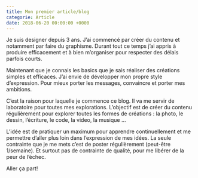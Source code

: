 ```yaml
---
title: Mon premier article/blog
categorie: Article
date: 2018-06-20 00:00:00 +0000
---
```

Je suis designer depuis 3 ans. J’ai commencé par créer du contenu et notamment par faire du graphisme. Durant tout ce temps j’ai appris à produire efficacement et à bien m’organiser pour respecter des délais parfois courts.

Maintenant que je connais les basics que je sais réaliser des créations simples et efficaces. J’ai envie de développer mon propre style d’expression. Pour mieux porter les messages, convaincre et porter mes ambitions.

C’est la raison pour laquelle je commence ce blog. Il va me servir de laboratoire pour toutes mes explorations. L’objectif est de créer du contenu régulièrement pour explorer toutes les formes de créations : la photo, le dessin, l’écriture, le code, la video, la musique ...

L’idée est de pratiquer un maximum pour apprendre continuellement et me permettre d’aller plus loin dans l’expression de mes idées. La seule contrainte que je me mets c’est de poster régulièrement (peut-être 1/semaine). Et surtout pas de contrainte de qualité, pour me libérer de la peur de l’échec.

Aller ça part!